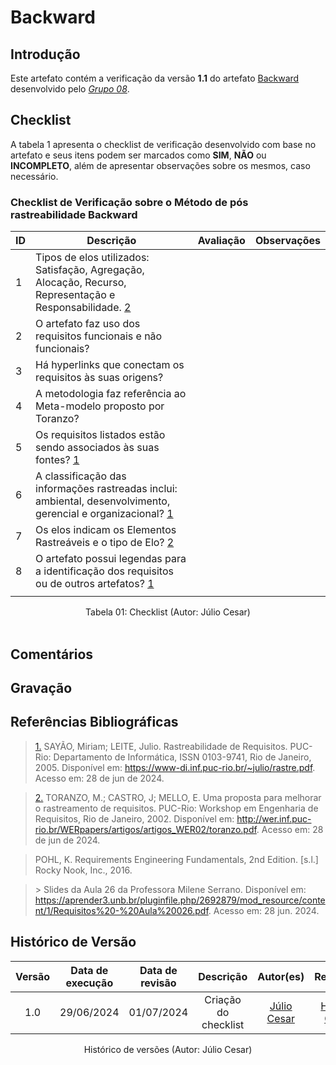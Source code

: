 # Backward

## Introdução

Este artefato contém a verificação da versão **1.1** do artefato [Backward](https://requisitos-de-software.github.io/2024.1-Consumidor.gov/Pós-Rastreabilidade/backward/) desenvolvido pelo [*Grupo 08*](https://github.com/Requisitos-de-Software/2024.1-Consumidor.gov/tree/main).
## Checklist

A tabela 1 apresenta o checklist de verificação desenvolvido com base no artefato e seus itens podem ser marcados como **SIM**, **NÃO** ou **INCOMPLETO**, além de apresentar observações sobre os mesmos, caso necessário.

### Checklist de Verificação sobre o Método de pós rastreabilidade Backward

| **ID** | **Descrição**                                                                                                                                                       | **Avaliação** | **Observações**               |
|--------|---------------------------------------------------------------------------------------------------------------------------------------------------------------------|---------------|--------------------------------|
| 1      | Tipos de elos utilizados: Satisfação, Agregação, Alocação, Recurso, Representação e Responsabilidade.    <a id="REF2" href="#anchor_2">2</a>                                                           |               |                                |
| 2      | O artefato faz uso dos requisitos funcionais e não funcionais?                                                                                                      |               |                                |
| 3      | Há hyperlinks que conectam os requisitos às suas origens?                                                                                                           |               |                                |
| 4      | A metodologia faz referência ao Meta-modelo proposto por Toranzo?   <a id="REF2" href="#anchor_2"></a>                                                                                                |               |                                |
| 5      | Os requisitos listados estão sendo associados às suas fontes?      <a id="REF1" href="#anchor_1">1</a>                                                                                                |               |                                |
| 6      | A classificação das informações rastreadas inclui: ambiental, desenvolvimento, gerencial e organizacional?    <a id="REF1" href="#anchor_1">1 </a>                                                       |               |                                |
| 7      | Os elos indicam os Elementos Rastreáveis e o tipo de Elo?              <a id="REF2" href="#anchor_2">2</a>                                                                                             |               |                                |
| 8      | O artefato possui legendas para a identificação dos requisitos ou de outros artefatos? <a id="REF1" href="#anchor_1">1</a>
|               |                                |


<div align="center">
<figcaption align="center">Tabela 01: Checklist (Autor: Júlio Cesar)</figcaption>
</div>
<br/>

## Comentários



## Gravação 



## Referências Bibliográficas

> <a id="anchor_1" href="#REF1">1.</a> SAYÃO, Miriam; LEITE, Julio. Rastreabilidade de Requisitos. PUC-Rio: Departamento de Informática, ISSN 0103-9741, Rio de Janeiro, 2005. Disponível em: https://www-di.inf.puc-rio.br/~julio/rastre.pdf. Acesso em: 28 de jun de 2024.

> <a id="anchor_2" href="#REF2">2.</a> TORANZO, M.; CASTRO, J; MELLO, E. Uma proposta para melhorar o rastreamento de requisitos. PUC-Rio: Workshop em Engenharia de Requisitos, Rio de Janeiro, 2002. Disponível em: http://wer.inf.puc-rio.br/WERpapers/artigos/artigos_WER02/toranzo.pdf. Acesso em: 28 de jun de 2024.

> <a id="FTF2Ref" href="#FTF3"></a> POHL, K. Requirements Engineering Fundamentals, 2nd Edition. [s.l.] Rocky Nook, Inc., 2016. 

> <a id="FTF2Ref" href="#FTF3"></a>> Slides da Aula 26 da Professora Milene Serrano. Disponível em: <https://aprender3.unb.br/pluginfile.php/2692879/mod_resource/content/1/Requisitos%20-%20Aula%20026.pdf>. Acesso em: 28 jun. 2024.



## Histórico de Versão

| Versão | Data de execução | Data de revisão |  Descrição                          | Autor(es)                                           | Revisor(es)                                           |
| :----: | :--------------: | :-------------: | :---------------------------------: | :-------------------------------------------------: | :---------------------------------------------------: |
| 1.0    | 29/06/2024       | 01/07/2024      | Criação do checklist    | [Júlio Cesar](https://github.com/Julio1099)   | [Henrique Galdino](https://github.com/hgaldino05)         |


<div align="center">
<figcaption align="center">Histórico de versões (Autor: Júlio Cesar)</figcaption>
</div>
<br/>
